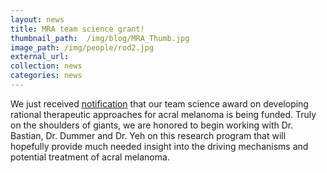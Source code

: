 ```yaml
---
layout: news
title: MRA team science grant!
thumbnail_path:  /img/blog/MRA_Thumb.jpg
image_path: /img/people/rod2.jpg
external_url:
collection: news
categories: news
---
```


We just received [notification](http://www.curemelanoma.org/research/mra-research-awards/team-science/)  that our team science award on developing rational therapeutic approaches for acral melanoma is being funded. Truly on the shoulders of giants, we are honored to begin working with Dr. Bastian, Dr. Dummer and Dr. Yeh on this research program that will hopefully provide much needed insight into the driving mechanisms and potential treatment of acral melanoma.


